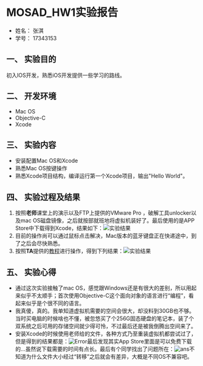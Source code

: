 # MOSAD_HW1实验报告
- 姓名： 张淇
- 学号： 17343153

## 一、 实验目的
初入IOS开发，熟悉iOS开发提供一些学习的路线。

## 二、 开发环境
- Mac OS
- Objective-C
- Xcode

## 三、 实验内容
- 安装配置Mac OS和Xcode
- 熟悉Mac OS按键操作
- 熟悉Xcode项目结构，编译运行第一个Xcode项目，输出"Hello World"。

## 四、 实验过程及结果
1. 按照**老师**课堂上的演示以及FTP上提供的VMware Pro ，破解工具unlocker以及mac OS磁盘镜像，之后就按部就班地将虚拟机装好了。最后使用的是APP Store中下载得到Xcode，结果如下：![实验结果](result1.png)
2. 目前的操作尚可以通过鼠标点击解决，Mac版本的蓝牙键盘正在快递途中，到了之后会尽快熟悉。
3. 按照**TA**提供的[教程](https://gitee.com/mosad/MOSAD_HW1/blob/master/manual/tutorial.md)进行操作，得到下列结果：![实验结果](result2.png "result")

## 五、 实验心得
- 通过这次实验接触了mac OS，感觉跟Windows还是有很大的差别，所以用起来似乎不太顺手；首次使用Objective-C这个面向对象的语言进行“编程”，看起来似乎是个很不同的语言。
- 我真傻，真的。我单知道虚拟机需要的空间会很大，却没料到30GB也不够。当时买电脑的时候啥也不懂，被忽悠买了个256G固态硬盘的笔记本，装了个双系统之后可用的存储空间就少得可怜，不过最后还是被我倒腾出空间来了。
- 安装Xcode的时候使用老师给的文件，各种方式乃至重装虚拟机都尝试过了，但是得到的结果都是：![Error](problem.jpg "problem")最后发现其实App Store里面是可以免费下载的...虽然说下载需要的时间有点长。最后有个同学找出了问题所在：![ans](ans.jpg "ans")不知道为什么文件大小经过“转移”之后就会有差异，大概是不同OS不兼容吧。

